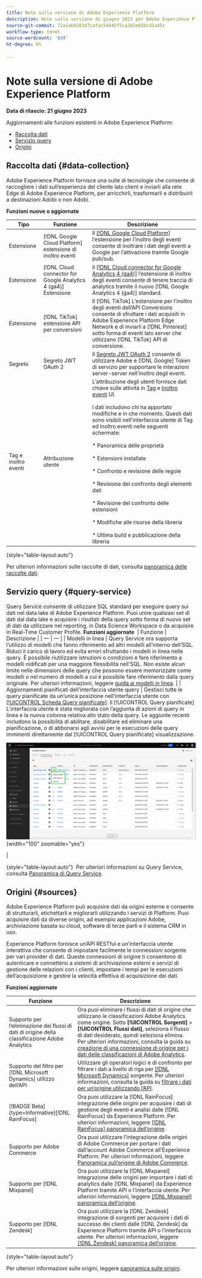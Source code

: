 ```yaml
---
title: Note sulla versione di Adobe Experience Platform
description: Note sulla versione di giugno 2023 per Adobe Experience Platform.
source-git-commit: 72a1ab9203d7cafac5d445f5ca3d2e65bcd1a45c
workflow-type: tm+mt
source-wordcount: '834'
ht-degree: 6%

---
```


# Note sulla versione di Adobe Experience Platform

**Data di rilascio: 21 giugno 2023**

Aggiornamenti alle funzioni esistenti in Adobe Experience Platform:

- [Raccolta dati](#data-collection)
- [Servizio query](#query-service)
- [Origini](#sources)

## Raccolta dati {#data-collection}

Adobe Experience Platform fornisce una suite di tecnologie che consente di raccogliere i dati sull’esperienza del cliente lato client e inviarli alla rete Edge di Adobe Experience Platform, per arricchirli, trasformarli e distribuirli a destinazioni Adobi o non Adobi.

**Funzioni nuove o aggiornate**

| Tipo | Funzione | Descrizione |
| --- | --- | --- |
| Estensione  | [!DNL Google Cloud Platform] estensione di inoltro eventi | Il [[!DNL Google Cloud Platform]](../../tags/extensions/server/google-cloud-platform/overview.md) l’estensione per l’inoltro degli eventi consente di inoltrare i dati degli eventi a Google per l’attivazione tramite Google pub/sub. |
| Estensione  | [!DNL Cloud connector for Google Analytics 4 (ga4)] Estensione | Il [[!DNL Cloud connector for Google Analytics 4 (ga4)]](https://partners.adobe.com/exchangeprogram/experiencecloud/exchange.details.109820.html) l’estensione di inoltro degli eventi consente di tenere traccia di analytics tramite il nuovo [!DNL Google Analytics 4 (ga4)] standard. |
| Estensione  | [!DNL TikTok] estensione API per conversioni | Il [!DNL TikTok] L’estensione per l’inoltro degli eventi dell’API Conversions consente di sfruttare i dati acquisiti in Adobe Experience Platform Edge Network e di inviarli a [!DNL Pinterest] sotto forma di eventi lato server che utilizzano [!DNL TikTok] API di conversione. |
| Segreto | Segreto JWT OAuth 2 | Il [Segreto JWT OAuth 2](https://experienceleague.adobe.com/docs/experience-platform/tags/event-forwarding/secrets.html?lang=en) consente di utilizzare Adobe e [!DNL Google] Token di servizio per supportare le interazioni server-server nell’inoltro degli eventi. |
| Tag e inoltro eventi | Attribuzione utente | L’attribuzione degli utenti fornisce dati chiave sulle attività in [Tag](https://experienceleague.adobe.com/docs/experience-platform/tags/home.html?lang=it) e [Inoltro eventi](https://experienceleague.adobe.com/docs/experience-platform/tags/event-forwarding/overview.html?lang=en) UI.<br><br>I dati includono chi ha apportato modifiche e in che momento. Questi dati sono visibili nell’interfaccia utente di Tag ed Inoltro eventi nelle seguenti schermate:<br><br>* Panoramica delle proprietà<br><br>* Estensioni installate<br><br>* Confronto e revisione delle regole<br><br>* Revisione del confronto degli elementi dati<br><br>* Revisione del confronto delle estensioni<br><br>* Modifiche alle risorse della libreria<br><br>* Ultima build e pubblicazione della libreria |

{style="table-layout:auto"}

Per ulteriori informazioni sulle raccolte di dati, consulta [panoramica delle raccolte dati](../../tags/home.md).

## Servizio query {#query-service}

Query Service consente di utilizzare SQL standard per eseguire query sui dati nel data lake di Adobe Experience Platform. Puoi unire qualsiasi set di dati dal data lake e acquisire i risultati della query sotto forma di nuovo set di dati da utilizzare nel reporting, in Data Science Workspace o da acquisire in Real-Time Customer Profile. &#x200B;
**Funzioni aggiornate**
&#x200B; | Funzione | Descrizione | | — | — | | &#x200B;Modelli in linea | Query Service ora supporta l’utilizzo di modelli che fanno riferimento ad altri modelli all’interno dell’SQL. Riduci il carico di lavoro ed evita errori sfruttando i modelli in linea nelle query. È possibile riutilizzare istruzioni o condizioni e fare riferimento a modelli nidificati per una maggiore flessibilità nell&#39;SQL. Non esiste alcun limite nelle dimensioni delle query che possono essere memorizzate come modelli o nel numero di modelli a cui è possibile fare riferimento dalla query originale. Per ulteriori informazioni, leggere [guida ai modelli in linea](../../query-service/essential-concepts/inline-templates.md). | | Aggiornamenti pianificati dell’interfaccia utente query | Gestisci tutte le query pianificate da un’unica posizione nell’interfaccia utente con [[!UICONTROL Scheda Query pianificate]](../../query-service/ui/monitor-queries.md#inline-actions). Il [!UICONTROL Query pianificate] L’interfaccia utente è stata migliorata con l’aggiunta di azioni di query in linea e la nuova colonna relativa allo stato della query. Le aggiunte recenti includono la possibilità di abilitare, disabilitare ed eliminare una pianificazione, o di abbonarsi agli avvisi per le esecuzioni delle query imminenti direttamente dal [!UICONTROL Query pianificate] visualizzazione. <p>![Azioni in linea evidenziate nel [!UICONTROL Query pianificate] visualizzazione.](../../query-service/images/ui/monitor-queries/disable-inline.png "Azioni in linea evidenziate nel [!UICONTROL Query pianificate] visualizzazione."){width="100" zoomable="yes"}</p> |

{style="table-layout:auto"}
&#x200B; Per ulteriori informazioni su Query Service, consulta [Panoramica di Query Service](../../query-service/home.md).

## Origini {#sources}

Adobe Experience Platform può acquisire dati da origini esterne e consente di strutturarli, etichettarli e migliorarli utilizzando i servizi di Platform. Puoi acquisire dati da diverse origini, ad esempio applicazioni Adobe, archiviazione basata su cloud, software di terze parti e il sistema CRM in uso.

Experience Platform fornisce un’API RESTful e un’interfaccia utente interattiva che consente di impostare facilmente le connessioni sorgente per vari provider di dati. Queste connessioni di origine ti consentono di autenticare e connettersi a sistemi di archiviazione esterni e servizi di gestione delle relazioni con i clienti, impostare i tempi per le esecuzioni dell’acquisizione e gestire la velocità effettiva di acquisizione dei dati.

**Funzioni aggiornate**

| Funzione | Descrizione |
| --- | --- |
| Supporto per l’eliminazione dei flussi di dati di origine della classificazione Adobe Analytics | Ora puoi eliminare i flussi di dati di origine che utilizzano le classificazioni Adobe Analytics come origine. Sotto **[!UICONTROL Sorgenti]** > **[!UICONTROL Flussi dati]**, seleziona il flusso di dati desiderato, quindi seleziona elimina. Per ulteriori informazioni, consulta la guida su [creazione di una connessione di origine per i dati delle classificazioni di Adobe Analytics](../../sources/tutorials/ui/create/adobe-applications/classifications.md). |
| Supporto del filtro per [!DNL Microsoft Dynamics] utilizzo dell’API | Utilizzare gli operatori logici e di confronto per filtrare i dati a livello di riga per [[!DNL Microsoft Dynamics]](../../sources/connectors/crm/ms-dynamics.md) sorgente. Per ulteriori informazioni, consulta la guida su [filtrare i dati per un’origine utilizzando l’API](../../sources/tutorials/api/filter.md). |
| [!BADGE Beta]{type=Informative}[!DNL RainFocus] | Ora puoi utilizzare la [!DNL RainFocus] integrazione delle origini per acquisire i dati di gestione degli eventi e analisi dalle [!DNL RainFocus] da Experience Platform. Per ulteriori informazioni, leggere [[!DNL RainFocus] panoramica dell’origine](../../sources/connectors/analytics/rainfocus.md). |
| Supporto per Adobe Commerce | Ora puoi utilizzare l’integrazione delle origini di Adobe Commerce per portare i dati dall’account Adobe Commerce all’Experience Platform. Per ulteriori informazioni, leggere [Panoramica sull’origine di Adobe Commerce](../../sources/connectors/adobe-applications/commerce.md). |
| Supporto per [!DNL Mixpanel] | Ora puoi utilizzare la [!DNL Mixpanel] integrazione delle origini per importare i dati di analytics dalle [!DNL Mixpanel] da Experience Platform tramite API o l’interfaccia utente. Per ulteriori informazioni, leggere [[!DNL Mixpanel] panoramica dell’origine](../../sources/connectors/analytics/mixpanel.md). |
| Supporto per [!DNL Zendesk] | Ora puoi utilizzare la [!DNL Zendesk] integrazione di sorgenti per acquisire i dati di successo dei clienti dalle [!DNL Zendesk] da Experience Platform tramite API o l’interfaccia utente. Per ulteriori informazioni, leggere [[!DNL Zendesk] panoramica dell’origine](../../sources/connectors/customer-success/zendesk.md). |

{style="table-layout:auto"}

Per ulteriori informazioni sulle origini, leggere [panoramica sulle origini](../../sources/home.md).
